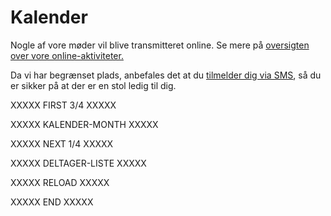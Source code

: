 # Kalender
Nogle af vore møder vil blive transmitteret online. Se mere på
[oversigten over vore online-aktiviteter.](/arrangementer/online.md)

Da vi har begrænset plads, anbefales det at du [tilmelder dig via SMS](https://www.alslug.dk/arrangementer/sms-tilmelding.md), så du er sikker på at der er en stol ledig til dig.

XXXXX FIRST 3/4 XXXXX

XXXXX KALENDER-MONTH XXXXX

XXXXX NEXT 1/4 XXXXX

XXXXX DELTAGER-LISTE XXXXX

XXXXX RELOAD XXXXX

XXXXX END XXXXX

